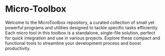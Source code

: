 # Micro-Toolbox

Welcome to the MicroToolbox repository, a curated collection of small yet powerful programs and utilities designed to tackle specific tasks efficiently. Each micro tool in this toolbox is a standalone, single-file solution, perfect for quick integration and use in various projects. Explore these compact and functional tools to streamline your development process and boost productivity.
